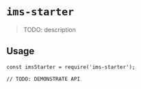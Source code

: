 # `ims-starter`

> TODO: description

## Usage

```
const imsStarter = require('ims-starter');

// TODO: DEMONSTRATE API
```
